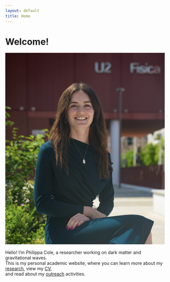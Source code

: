 ```yaml
---
layout: default
title: Home
---
```


# Welcome!

![Profile photo](/assets/IMG_1783.jpg)

Hello! I’m Philippa Cole, a researcher working on dark matter and gravitational waves.  
This is my personal academic website, where you can learn more about my [research](./research), view my [CV](./cv),  
and read about my [outreach](./outreach) activities.
